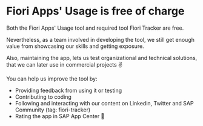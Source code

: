 # Fiori Apps' Usage is free of charge

Both the Fiori Apps' Usage tool and required tool Fiori Tracker are free.

Nevertheless, as a team involved in developing the tool, we still get enough value from showcasing our skills and getting exposure.

Also, maintaining the app, lets us test organizational and technical solutions, that we can later use in commercial projects ✌️

You can help us improve the tool by:
- Providing feedback from using it or testing
- Contributing to coding
- Following and interacting with our content on Linkedin, Twitter and SAP Community (tag: fiori-tracker)
- Rating the app in SAP App Center 💙

